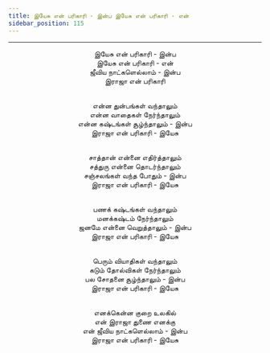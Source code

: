 ```yaml
---
title: இயேசு என் பரிகாரி - இன்ப இயேசு என் பரிகாரி - என்
sidebar_position: 115
---
```


---
<center>
இயேசு என் பரிகாரி - இன்ப<br/>
இயேசு என் பரிகாரி - என்<br/>
ஜீவிய நாட்களெல்லாம் - இன்ப<br/>
இராஜா என் பரிகாரி<br/><br/>

என்ன துன்பங்கள் வந்தாலும்<br/>
என்ன வாதைகள் நேர்ந்தாலும்<br/>
என்ன கஷ்டங்கள் சூழ்ந்தாலும் - இன்ப<br/>
இராஜா என் பரிகாரி    - இயேசு<br/><br/>

சாத்தான் என்னை எதிர்த்தாலும்<br/>
சத்துரு என்னை தொடர்ந்தாலும்<br/>
சஞ்சலங்கள் வந்த போதும் - இன்ப<br/>
இராஜா என் பரிகாரி    - இயேசு<br/><br/>

பணக் கஷ்டங்கள் வந்தாலும்<br/>
மனக்கஷ்டம் நேர்ந்தாலும்<br/>
ஜனமே என்னை வெறுத்தாலும் - இன்ப<br/>
இராஜா என் பரிகாரி    - இயேசு<br/><br/>

பெரும் வியாதிகள் வந்தாலும்<br/>
கடும் தோல்விகள் நேர்ந்தாலும்<br/>
பல சோதனை சூழ்ந்தாலும் - இன்ப<br/>
இராஜா என் பரிகாரி    - இயேசு<br/><br/>

எனக்கென்ன குறை உலகில்<br/>
என் இராஜா துணை எனக்கு<br/>
என் ஜீவிய நாட்களெல்லாம் - இன்ப<br/>
இராஜா என் பரிகாரி    - இயேசு
</center>